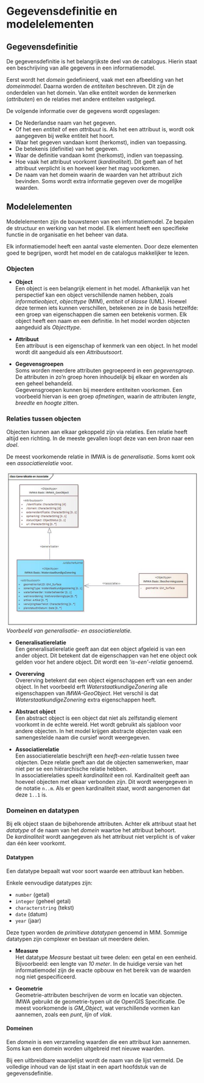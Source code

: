 # Gegevensdefinitie en modelelementen

## Gegevensdefinitie

De gegevensdefinitie is het belangrijkste deel van de catalogus. Hierin staat een beschrijving van alle gegevens in een informatiemodel.  

Eerst wordt het *domein* gedefinieerd, vaak met een afbeelding van het *domeinmodel*. Daarna worden de *entiteiten* beschreven. Dit zijn de onderdelen van het domein. Van elke entiteit worden de kenmerken (*attributen*) en de relaties met andere entiteiten vastgelegd.  

De volgende informatie over de gegevens wordt opgeslagen:

- De Nederlandse naam van het gegeven.
- Of het een *entiteit* of een *attribuut* is. Als het een attribuut is, wordt ook aangegeven bij welke entiteit het hoort.
- Waar het gegeven vandaan komt (herkomst), indien van toepassing.
- De betekenis (definitie) van het gegeven.
- Waar de definitie vandaan komt (herkomst), indien van toepassing.
- Hoe vaak het attribuut voorkomt (*kardinaliteit*). Dit geeft aan of het attribuut verplicht is en hoeveel keer het mag voorkomen.
- De naam van het domein waarin de waarden van het attribuut zich bevinden. Soms wordt extra informatie gegeven over de mogelijke waarden.

## Modelelementen

Modelelementen zijn de bouwstenen van een informatiemodel. Ze bepalen de structuur en werking van het model. Elk element heeft een specifieke functie in de organisatie en het beheer van data.  

Elk informatiemodel heeft een aantal vaste elementen. Door deze elementen goed te begrijpen, wordt het model en de catalogus makkelijker te lezen.

### Objecten

- **Object**  
  Een object is een belangrijk element in het model. Afhankelijk van het perspectief kan een object verschillende namen hebben, zoals *informatieobject*, *objecttype* (MIM), *entiteit* of *klasse* (UML). Hoewel deze termen iets kunnen verschillen, betekenen ze in de basis hetzelfde: een groep van eigenschappen die samen een betekenis vormen. Elk object heeft een naam en een definitie. In het model worden objecten aangeduid als *Objecttype*.

- **Attribuut**  
  Een attribuut is een eigenschap of kenmerk van een object. In het model wordt dit aangeduid als een *Attribuutsoort*.

- **Gegevensgroepen**  
  Soms worden meerdere attributen gegroepeerd in een *gegevensgroep*. De attributen in zo’n groep horen inhoudelijk bij elkaar en worden als een geheel behandeld.  
  Gegevensgroepen kunnen bij meerdere entiteiten voorkomen. Een voorbeeld hiervan is een groep *afmetingen*, waarin de attributen *lengte*, *breedte* en *hoogte* zitten.

### Relaties tussen objecten

Objecten kunnen aan elkaar gekoppeld zijn via relaties. Een relatie heeft altijd een richting. In de meeste gevallen loopt deze van een *bron* naar een *doel*.  

De meest voorkomende relatie in IMWA is de *generalisatie*. Soms komt ook een *associatierelatie* voor.

![Relaties](generalisatie_en_associatie.jpg)  
*Voorbeeld van generalisatie- en associatierelatie.*

- **Generalisatierelatie**  
  Een generalisatierelatie geeft aan dat een object afgeleid is van een ander object. Dit betekent dat de eigenschappen van het ene object ook gelden voor het andere object. Dit wordt een *'is-een'-relatie* genoemd.  

- **Overerving**  
  Overerving betekent dat een object eigenschappen erft van een ander object. In het voorbeeld erft *WaterstaatkundigeZonering* alle eigenschappen van *IMWA-GeoObject*. Het verschil is dat *WaterstaatkundigeZonering* extra eigenschappen heeft.

- **Abstract object**  
  Een abstract object is een object dat niet als zelfstandig element voorkomt in de echte wereld. Het wordt gebruikt als sjabloon voor andere objecten. In het model krijgen abstracte objecten vaak een samengestelde naam die cursief wordt weergegeven.

- **Associatierelatie**  
  Een associatierelatie beschrijft een *heeft-een*-relatie tussen twee objecten. Deze relatie geeft aan dat de objecten samenwerken, maar niet per se een hiërarchische relatie hebben.  
  In associatierelaties speelt *kardinaliteit* een rol. Kardinaliteit geeft aan hoeveel objecten met elkaar verbonden zijn. Dit wordt weergegeven in de notatie `n..m`. Als er geen kardinaliteit staat, wordt aangenomen dat deze `1..1` is.

### Domeinen en datatypen

Bij elk object staan de bijbehorende attributen. Achter elk attribuut staat het *datatype* of de naam van het *domein* waartoe het attribuut behoort.  
De *kardinaliteit* wordt aangegeven als het attribuut niet verplicht is of vaker dan één keer voorkomt.

#### Datatypen

Een datatype bepaalt wat voor soort waarde een attribuut kan hebben.  

Enkele eenvoudige datatypes zijn:

- `number` (getal)
- `integer` (geheel getal)
- `characterstring` (tekst)
- `date` (datum)
- `year` (jaar)

Deze typen worden de *primitieve datatypen* genoemd in MIM. Sommige datatypen zijn complexer en bestaan uit meerdere delen.

- **Measure**  
  Het datatype *Measure* bestaat uit twee delen: een getal en een eenheid. Bijvoorbeeld: een lengte van *10 meter*. In de huidige versie van het informatiemodel zijn de exacte opbouw en het bereik van de waarden nog niet gespecificeerd.

- **Geometrie**  
  Geometrie-attributen beschrijven de vorm en locatie van objecten. IMWA gebruikt de geometrie-typen uit de OpenGIS Specificatie. De meest voorkomende is *GM_Object*, wat verschillende vormen kan aannemen, zoals een *punt*, *lijn* of *vlak*.

#### Domeinen

Een *domein* is een verzameling waarden die een attribuut kan aannemen. Soms kan een domein worden uitgebreid met nieuwe waarden.  

Bij een uitbreidbare waardelijst wordt de naam van de lijst vermeld. De volledige inhoud van de lijst staat in een apart hoofdstuk van de gegevensdefinitie.
